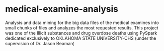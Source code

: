 # medical-examine-analysis

Analysis and data mining for the big data files of the medical examines into small chunks of files and analyzes the most requested results. This project was one of the Illicit substances and drug overdose deaths using PySpark dedicated exclusively to OKLAHOMA STATE UNIVERSITY-CHS (under the supervision of Dr. Jason Beaman)
